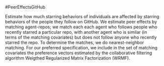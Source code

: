 #PeerEffectsGitHub

Estimate how much starring behaviors of individuals are affected by starring behaviors of the people they follow on GitHub. We estimate peer effects by matching agent-repos; we match each each agent who follows people who recently starred a particular repo, with another agent who is similar (in terms of the matching covariates) but does not follow anyone who recently starred the repo. To determine the matches, we do nearest-neighbor matching. For our preferred specification, we include in the set of matching covariates the preference vectors estimated by the collaborative filtering algorithm Weigthed Regularized Matrix Factorization (WRMF).
